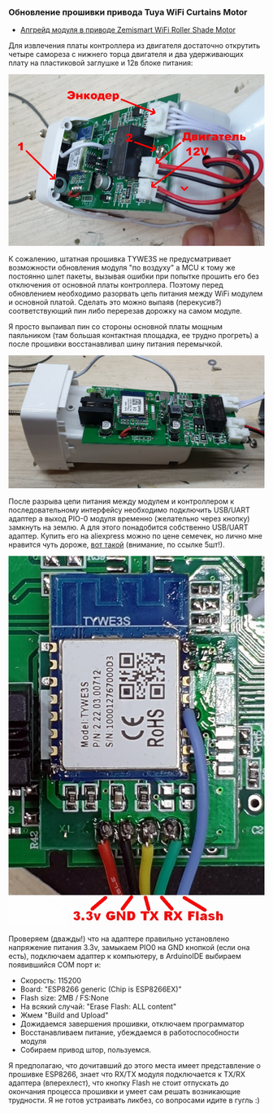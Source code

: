 ### Обновление прошивки привода Tuya WiFi Curtains Motor

 * [Апгрейд модуля в приводе Zemismart WiFi Roller Shade Motor](https://github.com/mosave/Tuya2MQTT/raw/main/tuya.md)

Для извлечения платы контроллера из двигателя достаточно открутить четыре самореза с нижнего торца 
двигателя и два удерживающих плату на пластиковой заглушке и 12в блоке питания:

![Расположение элементов на плате контроллера](https://github.com/mosave/Tuya2MQTT/raw/main/Photos/01Layout.jpg)

К сожалению, штатная прошивка TYWE3S не предусматривает возможности обновления модуля "по воздуху" а 
MCU к тому же постоянно шлет пакеты, вызывая ошибки при попытке прошить его без отключения от основной платы контроллера.
Поэтому перед обновлением необходимо разорвать цепь питания между WiFi модулем и основной платой. 
Сделать это можно выпаяв (перекусив?) соответствующий пин либо перерезав дорожку на самом модуле.

Я просто выпаивал пин со стороны основной платы мощным паяльником (там большая контактная площадка, ее 
трудно прогреть) а после прошивки восстанавливал шину питания перемычкой.

![Шина питания WiFi модуля](https://github.com/mosave/Tuya2MQTT/raw/main/Photos/02ControlBoard.jpg)

После разрыва цепи питания между модулем и контроллером к последовательному интерфейсу необходимо
подключить USB/UART адаптер а выход PIO-0 модуля временно (желательно через кнопку) замкнуть на землю.
А для этого понадобится собственно USB/UART адаптер. Купить его на aliexpress можно по цене семечек, но лично 
мне нравится чуть дороже, [вот такой](https://aliexpress.ru/item/4000409620491.html) 
(внимание, по ссылке 5шт!). 

![Подключение uart программатора к WiFi модулю](https://github.com/mosave/Tuya2MQTT/raw/main/Photos/03Wiring.jpg)

Проверяем (дважды!) что на адаптере правильно установлено напряжение питания 3.3v, замыкаем PIO0 на GND кнопкой 
(если она есть), подключаем адаптер к компьютеру, в ArduinoIDE выбираем появившийся COM порт и:
  * Cкорость: 115200 
  * Board: "ESP8266 generic (Chip is ESP8266EX)"
  * Flash size: 2MB / FS:None
  * На всякий случай: "Erase Flash: ALL content"
  * Жмем "Build and Upload"
  * Дожидаемся завершения прошивки, отключаем программатор
  * Восстанавливаем питание, убеждаемся в работоспособности модуля
  * Собираем привод штор, пользуемся.

Я предполагаю, что дочитавший до этого места имеет представление о прошивке ESP8266, знает что RX/TX модуля
подключается к TX/RX адаптера (вперехлест), что кнопку Flash не стоит отпускать до окончания процесса прошивки
и умеет сам решать возникающие трудности. Я не готов устраивать ликбез, со вопросами идите в гугль :)

